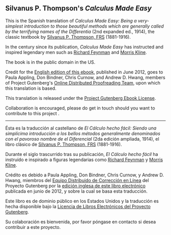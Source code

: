 ## Silvanus P. Thompson's _Calculus Made Easy_

This is the Spanish translation of _Calculus Made Easy: Being a very-simplest introduction to those beautiful methods which are generally called by the terrifying names of the Differentia_ (2nd expanded ed., 1914), the classic textbook by [Silvanus P. Thompson, FRS](http://en.wikipedia.org/wiki/Silvanus_P._Thompson) (1881-1916).

In the century since its publication, _Calculus Made Easy_ has instructed and inspired legendary men such as [Richard Feynman](http://en.wikipedia.org/wiki/Richard_Feynman) and [Morris Kline](http://en.wikipedia.org/wiki/Morris_Kline).

The book is in the public domain in the US.

Credit for the [English edition of this ebook](http://www.gutenberg.org/ebooks/33283), published in June 2012, goes to Paula Appling, Don Bindner, Chris Curnow, and Andrew D. Hwang, members of Project Gutenberg's [Online Distributed Proofreading Team](http://www.pgdp.net), upon which this translation is based.

This translation is released under the [Project Gutenberg Ebook License](www.gutenberg.org/license).

Collaboration is encouraged, please do get in touch should you want to contribute to this project .

***

Ésta es la traducción al castellano de _El Cálculo hecho fácil: Siendo una simplícima introducción a los bellos métodos generalmente denominados con el pavoroso nombre de el Diferencial_ (2da edición ampliada, 1914), el libro clásico de [Silvanus P. Thompson, FRS](http://en.wikipedia.org/wiki/Silvanus_P._Thompson) (1881-1916).

Durante el siglo trascurrido tras su publicación, _El Cálculo hecho fácil_ ha instruído e inspirado a figuras legendarias como [Richard Feynman](http://es.wikipedia.org/wiki/Richard_Feynman) y [Morris Kline](http://es.wikipedia.org/wiki/Morris_Kline).

Crédito es debido a Paula Appling, Don Bindner, Chris Curnow, y Andrew D. Hwang, miembros del [Equipo Distribuido de Corrección en Línea](http://www.pgdp.net) del Proyecto Gutenberg por la [edición inglesa de este libro electrónico](http://www.gutenberg.org/ebooks/33283) publicada en junio de 2012, y sobre la cual se basa esta traducción.

Este libro es de dominio público en los Estados Unidos y la  traducción es hecha disponible bajo la [Licencia de Libros Electrónicos del Proyecto Gutenberg](http://www.gutenberg.org/license).

Su colaboración es bienvenida, por favor póngase en contacto si desea contribuir a este proyecto.